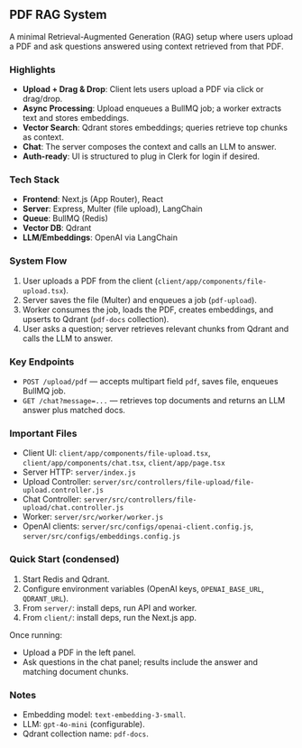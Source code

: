## PDF RAG System

A minimal Retrieval-Augmented Generation (RAG) setup where users upload a PDF and ask questions answered using context retrieved from that PDF.

### Highlights

-   **Upload + Drag & Drop**: Client lets users upload a PDF via click or drag/drop.
-   **Async Processing**: Upload enqueues a BullMQ job; a worker extracts text and stores embeddings.
-   **Vector Search**: Qdrant stores embeddings; queries retrieve top chunks as context.
-   **Chat**: The server composes the context and calls an LLM to answer.
-   **Auth-ready**: UI is structured to plug in Clerk for login if desired.

### Tech Stack

-   **Frontend**: Next.js (App Router), React
-   **Server**: Express, Multer (file upload), LangChain
-   **Queue**: BullMQ (Redis)
-   **Vector DB**: Qdrant
-   **LLM/Embeddings**: OpenAI via LangChain

### System Flow

1. User uploads a PDF from the client (`client/app/components/file-upload.tsx`).
2. Server saves the file (Multer) and enqueues a job (`pdf-upload`).
3. Worker consumes the job, loads the PDF, creates embeddings, and upserts to Qdrant (`pdf-docs` collection).
4. User asks a question; server retrieves relevant chunks from Qdrant and calls the LLM to answer.

### Key Endpoints

-   `POST /upload/pdf` — accepts multipart field `pdf`, saves file, enqueues BullMQ job.
-   `GET /chat?message=...` — retrieves top documents and returns an LLM answer plus matched docs.

### Important Files

-   Client UI: `client/app/components/file-upload.tsx`, `client/app/components/chat.tsx`, `client/app/page.tsx`
-   Server HTTP: `server/index.js`
-   Upload Controller: `server/src/controllers/file-upload/file-upload.controller.js`
-   Chat Controller: `server/src/controllers/file-upload/chat.controller.js`
-   Worker: `server/src/worker/worker.js`
-   OpenAI clients: `server/src/configs/openai-client.config.js`, `server/src/configs/embeddings.config.js`

### Quick Start (condensed)

1. Start Redis and Qdrant.
2. Configure environment variables (OpenAI keys, `OPENAI_BASE_URL`, `QDRANT_URL`).
3. From `server/`: install deps, run API and worker.
4. From `client/`: install deps, run the Next.js app.

Once running:

-   Upload a PDF in the left panel.
-   Ask questions in the chat panel; results include the answer and matching document chunks.

### Notes

-   Embedding model: `text-embedding-3-small`.
-   LLM: `gpt-4o-mini` (configurable).
-   Qdrant collection name: `pdf-docs`.
